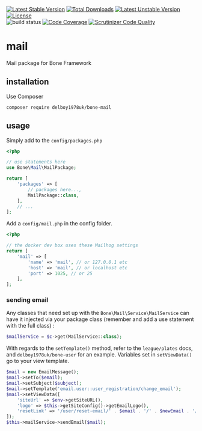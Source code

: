 [![Latest Stable Version](https://poser.pugx.org/delboy1978uk/bone-mail/v/stable)](https://packagist.org/packages/delboy1978uk/bone-mail) [![Total Downloads](https://poser.pugx.org/delboy1978uk/bone-mail/downloads)](https://packagist.org/packages/delboy1978uk/bone-mail) [![Latest Unstable Version](https://poser.pugx.org/delboy1978uk/bone-mail/v/unstable)](https://packagist.org/packages/delboy1978uk/bone-mail) [![License](https://poser.pugx.org/delboy1978uk/bone-mail/license)](https://packagist.org/packages/delboy1978uk/bone-mail)<br />
![build status](https://github.com/delboy1978uk/bone-mail/actions/workflows/master.yml/badge.svg) [![Code Coverage](https://scrutinizer-ci.com/g/delboy1978uk/bone-mail/badges/coverage.png?b=master)](https://scrutinizer-ci.com/g/delboy1978uk/bone-mail/?branch=master) [![Scrutinizer Code Quality](https://scrutinizer-ci.com/g/delboy1978uk/bone-mail/badges/quality-score.png?b=master)](https://scrutinizer-ci.com/g/delboy1978uk/bone-mail/?branch=master)<br />

# mail
Mail package for Bone Framework
## installation
Use Composer
```
composer require delboy1978uk/bone-mail
```
## usage
Simply add to the `config/packages.php`
```php
<?php

// use statements here
use Bone\Mail\MailPackage;

return [
    'packages' => [
        // packages here...,
        MailPackage::class,
    ],
    // ...
];
```
Add a `config/mail.php` in the config folder. 
```php
<?php

// the docker dev box uses these Mailhog settings
return [
    'mail' => [
        'name' => 'mail', // or 127.0.0.1 etc
        'host' => 'mail', // or localhost etc
        'port' => 1025, // or 25
    ],
];
```
### sending email
Any classes that need set up with the `Bone\Mail\Service\MailService` can have it injected via your package class
(remember and add a use statement with the full class) :
```php
$mailService = $c->get(MailService::class);
```
With regards to the `setTemplate()` method, refer to the `league/plates` docs, and `delboy1978uk/bone-user` for an 
example. Variables set in `setViewData()` go to your view template.
```php
$mail = new EmailMessage();
$mail->setTo($email);
$mail->setSubject($subject);
$mail->setTemplate('email.user::user_registration/change_email');
$mail->setViewData([
    'siteUrl' => $env->getSiteURL(),
    'logo' => $this->getSiteConfig()->getEmailLogo(),
    'resetLink' => '/user/reset-email/' . $email . '/' . $newEmail . '/' . $token,
]);
$this->mailService->sendEmail($mail);
```
